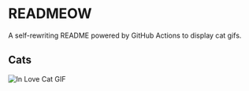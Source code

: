 # READMEOW

A self-rewriting README powered by GitHub Actions to display cat gifs.

## Cats

![In Love Cat GIF](https://media0.giphy.com/media/MDJ9IbxxvDUQM/200.gif?cid=9acd02da1oaa9krxj8tk8s2yg9lx219nhxnqiew0jg9t4mmu&ep=v1_gifs_search&rid=200.gif&ct=g)
